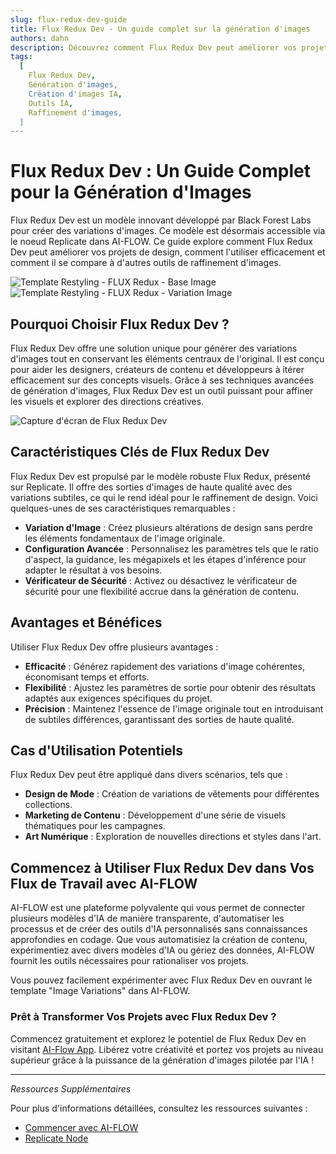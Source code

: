 ```yaml
---
slug: flux-redux-dev-guide
title: Flux Redux Dev - Un guide complet sur la génération d'images
authors: dahn
description: Découvrez comment Flux Redux Dev peut améliorer vos projets de design avec des variations d'images innovantes. Ce guide couvre ses fonctionnalités, des comparaisons avec d'autres outils, et des conseils pour une utilisation efficace.
tags:
  [
    Flux Redux Dev,
    Génération d'images,
    Création d'images IA,
    Outils IA,
    Raffinement d'images,
  ]
---
```


<head>
  <meta name="twitter:card" content="summary_large_image"/>
  <meta name="twitter:title" content="Flux Redux Dev : Un guide complet sur la génération d'images" />
  <meta name="twitter:description" content="Explorez comment Flux Redux Dev améliore les projets de design avec des variations d'images innovantes. Découvrez ses fonctionnalités, comparaisons, et conseils d'utilisation." />
  <meta name="twitter:creator" content="@AIFlowApp"/>
  <meta name="twitter:image" content="https://docs.ai-flow.net/img/blog-images/flux-redux-dev-guide-2.png"/>
  <meta name="twitter:image:alt" content="Génération d'images Flux Redux Dev"/>
  <meta property="og:title" content="Flux Redux Dev : Un guide complet sur la génération d'images"/>
  <meta property="og:description" content="Découvrez comment Flux Redux Dev peut améliorer vos projets de design avec des variations d'images innovantes. Découvrez ses fonctionnalités, comparaisons, et conseils d'utilisation efficace."/>
  <meta property="og:image" content="https://docs.ai-flow.net/img/blog-images/flux-redux-dev-guide-2.png"/>
</head>

# Flux Redux Dev : Un Guide Complet pour la Génération d'Images

Flux Redux Dev est un modèle innovant développé par Black Forest Labs pour créer des variations d'images. Ce modèle est désormais accessible via le noeud Replicate dans AI-FLOW. Ce guide explore comment Flux Redux Dev peut améliorer vos projets de design, comment l'utiliser efficacement et comment il se compare à d'autres outils de raffinement d'images.

<div class="flex flex-row w-[50%] justify-center">
    <span class="w-40 h-full object-cover">
    <img src="/fr/img/blog-images/flux-redux-dev-guide-1.png" alt="Template Restyling - FLUX Redux - Base Image" />
    </span>
    <span class="w-40 h-full object-cover">
    <img src="/fr/img/blog-images/flux-redux-dev-guide-0.png" alt="Template Restyling - FLUX Redux - Variation Image" />
    </span>
</div>

## Pourquoi Choisir Flux Redux Dev ?

Flux Redux Dev offre une solution unique pour générer des variations d'images tout en conservant les éléments centraux de l'original. Il est conçu pour aider les designers, créateurs de contenu et développeurs à itérer efficacement sur des concepts visuels. Grâce à ses techniques avancées de génération d'images, Flux Redux Dev est un outil puissant pour affiner les visuels et explorer des directions créatives.

![Capture d'écran de Flux Redux Dev](/img/blog-images/flux-redux-dev-guide-2.png)

## Caractéristiques Clés de Flux Redux Dev

Flux Redux Dev est propulsé par le modèle robuste Flux Redux, présenté sur Replicate. Il offre des sorties d'images de haute qualité avec des variations subtiles, ce qui le rend idéal pour le raffinement de design. Voici quelques-unes de ses caractéristiques remarquables :

- **Variation d'Image** : Créez plusieurs altérations de design sans perdre les éléments fondamentaux de l'image originale.
- **Configuration Avancée** : Personnalisez les paramètres tels que le ratio d'aspect, la guidance, les mégapixels et les étapes d'inférence pour adapter le résultat à vos besoins.
- **Vérificateur de Sécurité** : Activez ou désactivez le vérificateur de sécurité pour une flexibilité accrue dans la génération de contenu.

## Avantages et Bénéfices

Utiliser Flux Redux Dev offre plusieurs avantages :

- **Efficacité** : Générez rapidement des variations d'image cohérentes, économisant temps et efforts.
- **Flexibilité** : Ajustez les paramètres de sortie pour obtenir des résultats adaptés aux exigences spécifiques du projet.
- **Précision** : Maintenez l'essence de l'image originale tout en introduisant de subtiles différences, garantissant des sorties de haute qualité.

## Cas d'Utilisation Potentiels

Flux Redux Dev peut être appliqué dans divers scénarios, tels que :

- **Design de Mode** : Création de variations de vêtements pour différentes collections.
- **Marketing de Contenu** : Développement d'une série de visuels thématiques pour les campagnes.
- **Art Numérique** : Exploration de nouvelles directions et styles dans l'art.

## Commencez à Utiliser Flux Redux Dev dans Vos Flux de Travail avec AI-FLOW

AI-FLOW est une plateforme polyvalente qui vous permet de connecter plusieurs modèles d'IA de manière transparente, d'automatiser les processus et de créer des outils d'IA personnalisés sans connaissances approfondies en codage. Que vous automatisiez la création de contenu, expérimentiez avec divers modèles d'IA ou gériez des données, AI-FLOW fournit les outils nécessaires pour rationaliser vos projets.

Vous pouvez facilement expérimenter avec Flux Redux Dev en ouvrant le template "Image Variations" dans AI-FLOW.

### Prêt à Transformer Vos Projets avec Flux Redux Dev ?

Commencez gratuitement et explorez le potentiel de Flux Redux Dev en visitant [AI-Flow App](https://app.ai-flow.net/). Libérez votre créativité et portez vos projets au niveau supérieur grâce à la puissance de la génération d'images pilotée par l'IA !

---

_Ressources Supplémentaires_

Pour plus d'informations détaillées, consultez les ressources suivantes :

- [Commencer avec AI-FLOW](/blog/getting-started-with-ai-flow)
- [Replicate Node](/blog/replicate-node)
